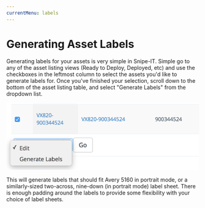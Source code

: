 ```yaml
---
currentMenu: labels
---
```


# Generating Asset Labels

Generating labels for your assets is very simple in Snipe-IT. Simple go to any of the asset listing views (Ready to Deploy, Deployed, etc) and use the checkboxes in the leftmost column to select the assets you'd like to generate labels for. Once you've finished your selection, scroll down to the bottom of the asset listing table, and select "Generate Labels" from the dropdown list.

![Generate labels](/img/labels.png)

This will generate labels that should fit Avery 5160 in portrait mode, or a similarly-sized two-across, nine-down (in portrait mode) label sheet. There is enough padding around the labels to provide some flexibility with your choice of label sheets.
